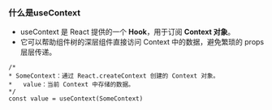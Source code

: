 ### 什么是useContext

- useContext 是 React 提供的一个 **Hook**，用于订阅 **Context 对象**。
- 它可以帮助组件树的深层组件直接访问 Context 中的数据，避免繁琐的 props 层层传递。

```tsx
/*
* SomeContext：通过 React.createContext 创建的 Context 对象。
*	value：当前 Context 中存储的数据。
*/
const value = useContext(SomeContext)
```

